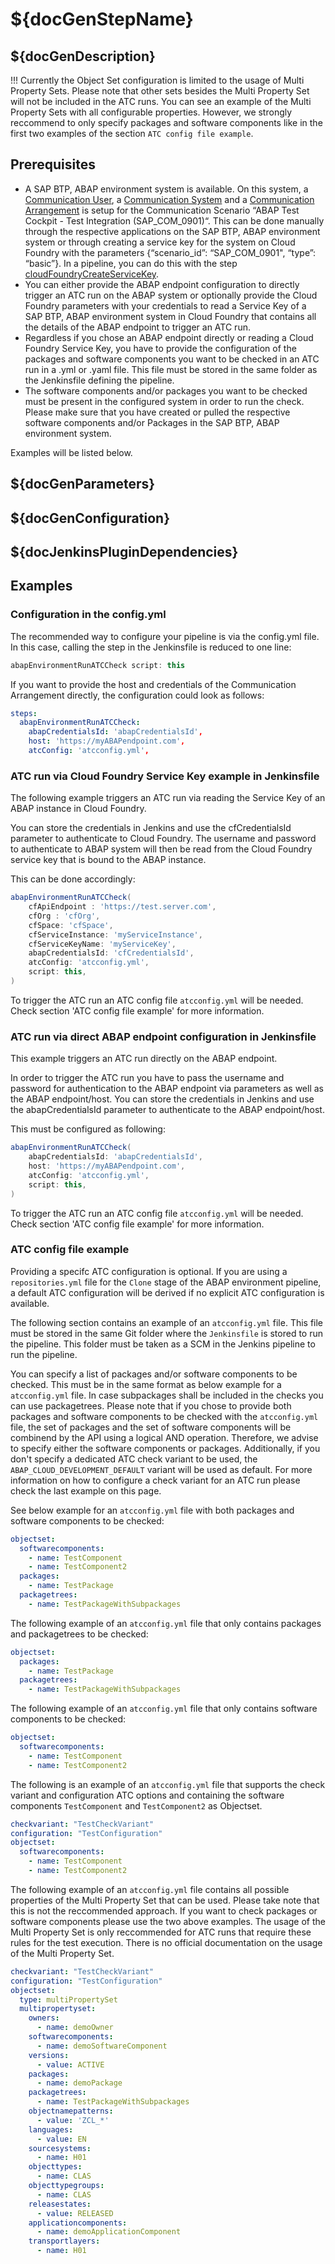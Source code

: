 # ${docGenStepName}

## ${docGenDescription}

!!! Currently the Object Set configuration is limited to the usage of Multi Property Sets. Please note that other sets besides the Multi Property Set will not be included in the ATC runs. You can see an example of the Multi Property Sets with all configurable properties. However, we strongly reccommend to only specify packages and software components like in the first two examples of the section `ATC config file example`.

## Prerequisites

* A SAP BTP, ABAP environment system is available. On this system, a [Communication User](https://help.sap.com/viewer/65de2977205c403bbc107264b8eccf4b/Cloud/en-US/0377adea0401467f939827242c1f4014.html), a [Communication System](https://help.sap.com/viewer/65de2977205c403bbc107264b8eccf4b/Cloud/en-US/1bfe32ae08074b7186e375ab425fb114.html) and a [Communication Arrangement](https://help.sap.com/viewer/65de2977205c403bbc107264b8eccf4b/Cloud/en-US/a0771f6765f54e1c8193ad8582a32edb.html) is setup for the Communication Scenario “ABAP Test Cockpit - Test Integration (SAP_COM_0901)“. This can be done manually through the respective applications on the SAP BTP, ABAP environment system or through creating a service key for the system on Cloud Foundry with the parameters {“scenario_id”: “SAP_COM_0901", “type”: “basic”}. In a pipeline, you can do this with the step [cloudFoundryCreateServiceKey](https://sap.github.io/jenkins-library/steps/cloudFoundryCreateServiceKey/).
* You can either provide the ABAP endpoint configuration to directly trigger an ATC run on the ABAP system or optionally provide the Cloud Foundry parameters with your credentials to read a Service Key of a SAP BTP, ABAP environment system in Cloud Foundry that contains all the details of the ABAP endpoint to trigger an ATC run.
* Regardless if you chose an ABAP endpoint directly or reading a Cloud Foundry Service Key, you have to provide the configuration of the packages and software components you want to be checked in an ATC run in a .yml or .yaml file. This file must be stored in the same folder as the Jenkinsfile defining the pipeline.
* The software components and/or packages you want to be checked must be present in the configured system in order to run the check. Please make sure that you have created or pulled the respective software components and/or Packages in the SAP BTP, ABAP environment system.

Examples will be listed below.

## ${docGenParameters}

## ${docGenConfiguration}

## ${docJenkinsPluginDependencies}

## Examples

### Configuration in the config.yml

The recommended way to configure your pipeline is via the config.yml file. In this case, calling the step in the Jenkinsfile is reduced to one line:

```groovy
abapEnvironmentRunATCCheck script: this
```

If you want to provide the host and credentials of the Communication Arrangement directly, the configuration could look as follows:

```yaml
steps:
  abapEnvironmentRunATCCheck:
    abapCredentialsId: 'abapCredentialsId',
    host: 'https://myABAPendpoint.com',
    atcConfig: 'atcconfig.yml',
```

### ATC run via Cloud Foundry Service Key example in Jenkinsfile

The following example triggers an ATC run via reading the Service Key of an ABAP instance in Cloud Foundry.

You can store the credentials in Jenkins and use the cfCredentialsId parameter to authenticate to Cloud Foundry.
The username and password to authenticate to ABAP system will then be read from the Cloud Foundry service key that is bound to the ABAP instance.

This can be done accordingly:

```groovy
abapEnvironmentRunATCCheck(
    cfApiEndpoint : 'https://test.server.com',
    cfOrg : 'cfOrg',
    cfSpace: 'cfSpace',
    cfServiceInstance: 'myServiceInstance',
    cfServiceKeyName: 'myServiceKey',
    abapCredentialsId: 'cfCredentialsId',
    atcConfig: 'atcconfig.yml',
    script: this,
)
```

To trigger the ATC run an ATC config file `atcconfig.yml` will be needed. Check section 'ATC config file example' for more information.

### ATC run via direct ABAP endpoint configuration in Jenkinsfile

This  example triggers an ATC run directly on the ABAP endpoint.

In order to trigger the ATC run you have to pass the username and password for authentication to the ABAP endpoint via parameters as well as the ABAP endpoint/host. You can store the credentials in Jenkins and use the abapCredentialsId parameter to authenticate to the ABAP endpoint/host.

This must be configured as following:

```groovy
abapEnvironmentRunATCCheck(
    abapCredentialsId: 'abapCredentialsId',
    host: 'https://myABAPendpoint.com',
    atcConfig: 'atcconfig.yml',
    script: this,
)
```

To trigger the ATC run an ATC config file `atcconfig.yml` will be needed. Check section 'ATC config file example' for more information.

### ATC config file example

Providing a specifc ATC configuration is optional. If you are using a `repositories.yml` file for the `Clone` stage of the ABAP environment pipeline, a default ATC configuration will be derived if no explicit ATC configuration is available.

The following section contains an example of an `atcconfig.yml` file.
This file must be stored in the same Git folder where the `Jenkinsfile` is stored to run the pipeline. This folder must be taken as a SCM in the Jenkins pipeline to run the pipeline.

You can specify a list of packages and/or software components to be checked. This must be in the same format as below example for a `atcconfig.yml` file.
In case subpackages shall be included in the checks you can use packagetrees.
Please note that if you chose to provide both packages and software components to be checked with the `atcconfig.yml` file, the set of packages and the set of software components will be combinend by the API using a logical AND operation.
Therefore, we advise to specify either the software components or packages.
Additionally, if you don't specify a dedicated ATC check variant to be used, the `ABAP_CLOUD_DEVELOPMENT_DEFAULT` variant will be used as default. For more information on how to configure a check variant for an ATC run please check the last example on this page.

See below example for an `atcconfig.yml` file with both packages and software components to be checked:

```yaml
objectset:
  softwarecomponents:
    - name: TestComponent
    - name: TestComponent2  
  packages:
    - name: TestPackage
  packagetrees:
    - name: TestPackageWithSubpackages
```

The following example of an `atcconfig.yml` file that only contains packages and packagetrees to be checked:

```yaml
objectset:
  packages:
    - name: TestPackage
  packagetrees:
    - name: TestPackageWithSubpackages
```

The following example of an `atcconfig.yml` file that only contains software components to be checked:

```yaml
objectset:
  softwarecomponents:
    - name: TestComponent
    - name: TestComponent2
```

The following is an example of an `atcconfig.yml` file that supports the check variant and configuration ATC options and containing the software components `TestComponent` and `TestComponent2` as Objectset.

```yaml
checkvariant: "TestCheckVariant"
configuration: "TestConfiguration"
objectset:
  softwarecomponents:
    - name: TestComponent
    - name: TestComponent2
```

The following example of an `atcconfig.yml` file contains all possible properties of the Multi Property Set that can be used. Please take note that this is not the reccommended approach. If you want to check packages or software components please use the two above examples. The usage of the Multi Property Set is only reccommended for ATC runs that require these rules for the test execution. There is no official documentation on the usage of the Multi Property Set.

```yaml
checkvariant: "TestCheckVariant"
configuration: "TestConfiguration"
objectset:
  type: multiPropertySet
  multipropertyset:
    owners:
      - name: demoOwner
    softwarecomponents:
      - name: demoSoftwareComponent
    versions:
      - value: ACTIVE
    packages:
      - name: demoPackage
    packagetrees:
      - name: TestPackageWithSubpackages
    objectnamepatterns:
      - value: 'ZCL_*'
    languages:
      - value: EN
    sourcesystems:
      - name: H01
    objecttypes:
      - name: CLAS
    objecttypegroups:
      - name: CLAS
    releasestates:
      - value: RELEASED
    applicationcomponents:
      - name: demoApplicationComponent
    transportlayers:
      - name: H01
```
